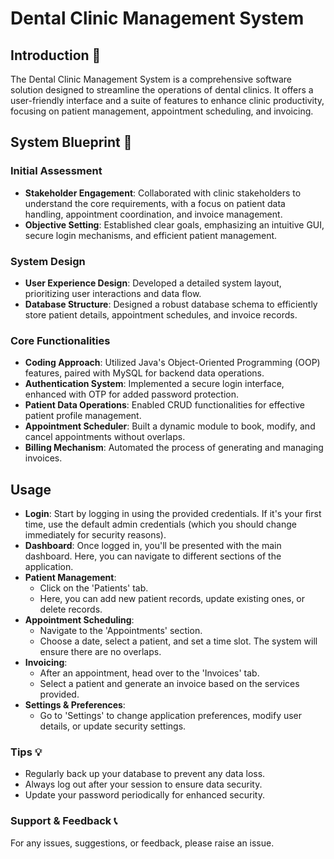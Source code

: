 # Dental Clinic Management System

## Introduction 📌
The Dental Clinic Management System is a comprehensive software solution designed to streamline the operations of dental clinics. It offers a user-friendly interface and a suite of features to enhance clinic productivity, focusing on patient management, appointment scheduling, and invoicing.

## System Blueprint 📐

### Initial Assessment 
- **Stakeholder Engagement**: Collaborated with clinic stakeholders to understand the core requirements, with a focus on patient data handling, appointment coordination, and invoice management.
- **Objective Setting**: Established clear goals, emphasizing an intuitive GUI, secure login mechanisms, and efficient patient management.

### System Design 
- **User Experience Design**: Developed a detailed system layout, prioritizing user interactions and data flow.
- **Database Structure**: Designed a robust database schema to efficiently store patient details, appointment schedules, and invoice records.

### Core Functionalities 
- **Coding Approach**: Utilized Java's Object-Oriented Programming (OOP) features, paired with MySQL for backend data operations.
- **Authentication System**: Implemented a secure login interface, enhanced with OTP for added password protection.
- **Patient Data Operations**: Enabled CRUD functionalities for effective patient profile management.
- **Appointment Scheduler**: Built a dynamic module to book, modify, and cancel appointments without overlaps.
- **Billing Mechanism**: Automated the process of generating and managing invoices.


## Usage
- **Login**: Start by logging in using the provided credentials. If it's your first time, use the default admin credentials (which you should change immediately for security reasons).
- **Dashboard**: Once logged in, you'll be presented with the main dashboard. Here, you can navigate to different sections of the application.
- **Patient Management**:
  - Click on the 'Patients' tab.
  - Here, you can add new patient records, update existing ones, or delete records.
- **Appointment Scheduling**:
  - Navigate to the 'Appointments' section.
  - Choose a date, select a patient, and set a time slot. The system will ensure there are no overlaps.
- **Invoicing**:
  - After an appointment, head over to the 'Invoices' tab.
  - Select a patient and generate an invoice based on the services provided.
- **Settings & Preferences**:
  - Go to 'Settings' to change application preferences, modify user details, or update security settings.

### Tips 💡
- Regularly back up your database to prevent any data loss.
- Always log out after your session to ensure data security.
- Update your password periodically for enhanced security.

### Support & Feedback 📞
For any issues, suggestions, or feedback, please raise an issue.
